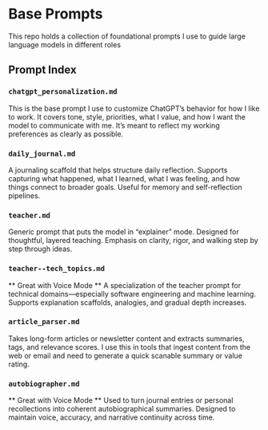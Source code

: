 # Base Prompts

This repo holds a collection of foundational prompts I use to guide large language models in different roles

## Prompt Index

### `chatgpt_personalization.md`
This is the base prompt I use to customize ChatGPT’s behavior for how I like to work. It covers tone, style, priorities, what I value, and how I want the model to communicate with me. It’s meant to reflect my working preferences as clearly as possible.

### `daily_journal.md`
A journaling scaffold that helps structure daily reflection. Supports capturing what happened, what I learned, what I was feeling, and how things connect to broader goals. Useful for memory and self-reflection pipelines.

### `teacher.md`
Generic prompt that puts the model in “explainer” mode. Designed for thoughtful, layered teaching. Emphasis on clarity, rigor, and walking step by step through ideas.

### `teacher--tech_topics.md`
** Great with Voice Mode **
A specialization of the teacher prompt for technical domains—especially software engineering and machine learning. Supports explanation scaffolds, analogies, and gradual depth increases.

### `article_parser.md`
Takes long-form articles or newsletter content and extracts summaries, tags, and relevance scores. I use this in tools that ingest content from the web or email and need to generate a quick scanable summary or value rating.

### `autobiographer.md`
** Great with Voice Mode **
Used to turn journal entries or personal recollections into coherent autobiographical summaries. Designed to maintain voice, accuracy, and narrative continuity across time.


